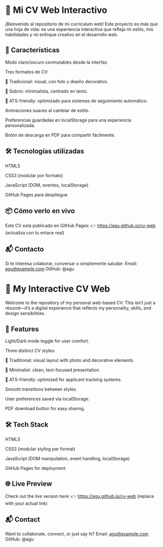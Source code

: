 # 🧠 Mi CV Web Interactivo
¡Bienvenido al repositorio de mi currículum web! Este proyecto es más que una hoja de vida: es una experiencia interactiva que refleja mi estilo, mis habilidades y mi enfoque creativo en el desarrollo web.

## 🚀 Características
Modo claro/oscuro conmutables desde la interfaz.

Tres formatos de CV:

🎨 Tradicional: visual, con foto y diseño decorativo.

🧘 Sobrio: minimalista, centrado en texto.

🧾 ATS-friendly: optimizado para sistemas de seguimiento automático.

Animaciones suaves al cambiar de estilo.

Preferencias guardadas en localStorage para una experiencia personalizada.

Botón de descarga en PDF para compartir fácilmente.

## 🛠️ Tecnologías utilizadas
HTML5

CSS3 (modular por formato)

JavaScript (DOM, eventos, localStorage)

GitHub Pages para despliegue

## 📦 Cómo verlo en vivo
Este CV está publicado en GitHub Pages: 👉 https://agu.github.io/cv-web (actualiza con tu enlace real)

## 📬 Contacto
Si te interesa colaborar, conversar o simplemente saludar:
Email: agu@example.com
GitHub: @agu

# 
#
# 🧠 My Interactive CV Web
Welcome to the repository of my personal web-based CV. This isn’t just a résumé—it’s a digital experience that reflects my personality, skills, and design sensibilities.

## 🚀 Features
Light/Dark mode toggle for user comfort.

Three distinct CV styles:

🎨 Traditional: visual layout with photo and decorative elements.

🧘 Minimalist: clean, text-focused presentation.

🧾 ATS-friendly: optimized for applicant tracking systems.

Smooth transitions between styles.

User preferences saved via localStorage.

PDF download button for easy sharing.

## 🛠️ Tech Stack
HTML5

CSS3 (modular styling per format)

JavaScript (DOM manipulation, event handling, localStorage)

GitHub Pages for deployment

## 🌐 Live Preview
Check out the live version here: 👉 https://agu.github.io/cv-web (replace with your actual link)

## 📬 Contact
Want to collaborate, connect, or just say hi? Email: agu@example.com GitHub: @agu